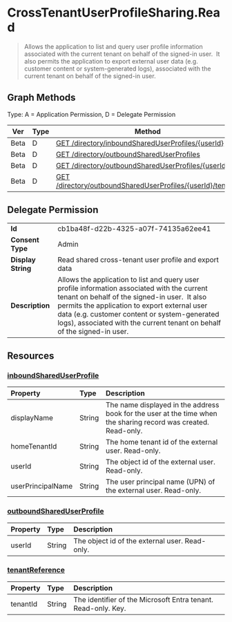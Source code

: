 # CrossTenantUserProfileSharing.Read

> Allows the application to list and query user profile information associated with the current tenant on behalf of the signed-in user.  It also permits the application to export external user data (e.g. customer content or system-generated logs), associated with the current tenant on behalf of the signed-in user.
## Graph Methods

Type: A = Application Permission, D = Delegate Permission

|Ver|Type|Method|
|-------|----|------|
|Beta|D|[GET /directory/inboundSharedUserProfiles/{userId}](https://docs.microsoft.com/graph/api/inboundshareduserprofile-get?view=graph-rest-beta&tabs=http)|
|Beta|D|[GET /directory/outboundSharedUserProfiles](https://docs.microsoft.com/graph/api/directory-list-outboundshareduserprofiles?view=graph-rest-beta&tabs=http)|
|Beta|D|[GET /directory/outboundSharedUserProfiles/{userId}](https://docs.microsoft.com/graph/api/outboundshareduserprofile-get?view=graph-rest-beta&tabs=http)|
|Beta|D|[GET /directory/outboundSharedUserProfiles/{userId}/tenants](https://docs.microsoft.com/graph/api/outboundshareduserprofile-list-tenants?view=graph-rest-beta&tabs=http)|
## Delegate Permission
|||
|-|-|
|**Id**|cb1ba48f-d22b-4325-a07f-74135a62ee41|
|**Consent Type**|Admin|
|**Display String**|Read shared cross-tenant user profile and export data|
|**Description**|Allows the application to list and query user profile information associated with the current tenant on behalf of the signed-in user.  It also permits the application to export external user data (e.g. customer content or system-generated logs), associated with the current tenant on behalf of the signed-in user.|
## Resources
### [inboundSharedUserProfile ](https://docs.microsoft.com/graph/api/resources/inboundshareduserprofile?view=graph-rest-1.0&tabs=http)
|Property|Type|Description|
|:---|:---|:---|
| displayName | String | The name displayed in the address book for the user at the time when the sharing record was created. Read-only. |
| homeTenantId | String | The home tenant id of the external user. Read-only. |
| userId | String | The object id of the external user. Read-only. |
| userPrincipalName | String | The user principal name (UPN) of the external user. Read-only. |
### [outboundSharedUserProfile ](https://docs.microsoft.com/graph/api/resources/outboundshareduserprofile?view=graph-rest-1.0&tabs=http)
|Property|Type|Description|
|:---|:---|:---|
| userId | String | The object id of the external user. Read-only. |
### [tenantReference ](https://docs.microsoft.com/graph/api/resources/tenantreference?view=graph-rest-1.0&tabs=http)
|Property|Type|Description|
|:---|:---|:---|
| tenantId | String | The identifier of the Microsoft Entra tenant. Read-only. Key. |
